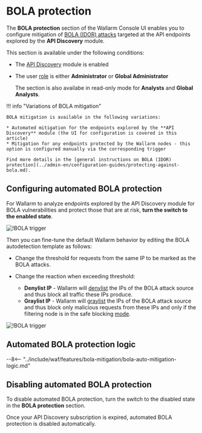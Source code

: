[variability-in-endpoints-docs]:       ../about-wallarm/api-discovery.md#variability-in-endpoints
[changes-in-api-structure-docs]:       api-discovery.md#tracking-changes-in-api-structure
[bola-protection-for-endpoints-docs]:  ../about-wallarm/api-discovery.md#automatic-bola-protection

# BOLA protection

The **BOLA protection** section of the Wallarm Console UI enables you to configure mitigation of [BOLA (IDOR) attacks](../attacks-vulns-list.md#broken-object-level-authorization-bola) targeted at the API endpoints explored by the **API Discovery** module.

This section is available under the following conditions:

* The [API Discovery](../about-wallarm/api-discovery.md) module is enabled
* The user [role](settings/users.md#user-roles) is either **Administrator** or **Global Administrator**

    The section is also availabe in read-only mode for **Analysts** and **Global Analysts**.

!!! info "Variations of BOLA mitigation"

    BOLA mitigation is available in the following variations:

    * Automated mitigation for the endpoints explored by the **API Discovery** module (the UI for configuration is covered in this article)
    * Mitigation for any endpoints protected by the Wallarm nodes - this option is configured manually via the corresponding trigger

    Find more details in the [general instructions on BOLA (IDOR) protection](../admin-en/configuration-guides/protecting-against-bola.md).

## Configuring automated BOLA protection

For Wallarm to analyze endpoints explored by the API Discovery module for BOLA vulnerabilities and protect those that are at risk, **turn the switch to the enabled state**.

![!BOLA trigger](../images/user-guides/bola-protection/trigger-enabled-state.png)

Then you can fine-tune the default Wallarm behavior by editing the BOLA autodetection template as follows:

* Change the threshold for requests from the same IP to be marked as the BOLA attacks.
* Change the reaction when exceeding threshold:

    * **Denylist IP** - Wallarm will [denylist](ip-lists/denylist.md) the IPs of the BOLA attack source and thus block all traffic these IPs produce.
    * **Graylist IP** - Wallarm will [graylist](ip-lists/graylist.md) the IPs of the BOLA attack source and thus block only malicious requests from these IPs and only if the filtering node is in the safe blocking [mode](../admin-en/configure-wallarm-mode.md).

![!BOLA trigger](../images/user-guides/bola-protection/trigger-template.png)

## Automated BOLA protection logic

--8<-- "../include/waf/features/bola-mitigation/bola-auto-mitigation-logic.md"

## Disabling automated BOLA protection

To disable automated BOLA protection, turn the switch to the disabled state in the **BOLA protection** section.

Once your API Discovery subscription is expired, automated BOLA protection is disabled automatically.
